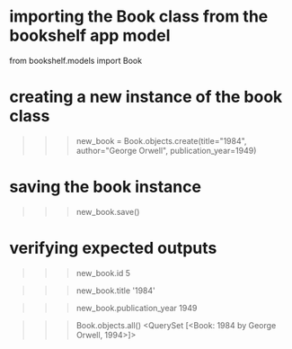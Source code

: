 # importing the Book class from the bookshelf app model
from bookshelf.models import Book

# creating a new instance of the book class
>>> new_book = Book.objects.create(title="1984", author="George Orwell", publication_year=1949)

# saving the book instance
>>> new_book.save()

# verifying expected outputs
>>> new_book.id
5

>>> new_book.title
'1984'

>>> new_book.publication_year
1949

>>> Book.objects.all()
<QuerySet [<Book:  1984 by George Orwell, 1994>]>

